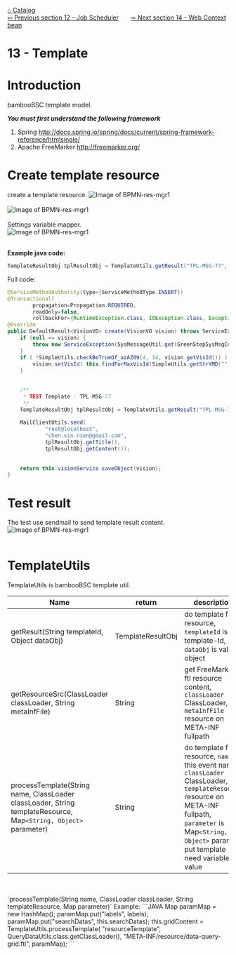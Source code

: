 <a href="https://github.com/billchen198318/bamboobsc/blob/master/core-doc/dev-docs/00-Catalog.md">⌂ Catalog</a><br/>
<a href="https://github.com/billchen198318/bamboobsc/blob/master/core-doc/dev-docs/12-Job.md">⇦ 
Previous section 12 - Job Scheduler</a>
&nbsp;&nbsp;&nbsp;&nbsp;&nbsp;
<a href="https://github.com/billchen198318/bamboobsc/blob/master/core-doc/dev-docs/14-WebContextBean.md">⇨ 
Next section 14 - Web Context bean</a>


# 13 - Template
# Introduction
bambooBSC template model.<br>


***You must first understand the following framework***<br/>
1. Spring http://docs.spring.io/spring/docs/current/spring-framework-reference/htmlsingle/<br/>
2. Apache FreeMarker http://freemarker.org/

# Create template resource
create a template resource.
![Image of BPMN-res-mgr1](https://raw.githubusercontent.com/billchen198318/bamboobsc/master/core-doc/dev-docs/pics/13-001.jpeg)
<br/>
<br/>
![Image of BPMN-res-mgr1](https://raw.githubusercontent.com/billchen198318/bamboobsc/master/core-doc/dev-docs/pics/13-002.jpeg)
<br/>
<br/>
Settings variable mapper.<br/>
![Image of BPMN-res-mgr1](https://raw.githubusercontent.com/billchen198318/bamboobsc/master/core-doc/dev-docs/pics/13-003.jpeg)
<br/>
<br/>

**Example java code:**
```JAVA
TemplateResultObj tplResultObj = TemplateUtils.getResult("TPL-MSG-77", vision);
```

Full code:
```JAVA
@ServiceMethodAuthority(type={ServiceMethodType.INSERT})
@Transactional(
		propagation=Propagation.REQUIRED, 
		readOnly=false,
		rollbackFor={RuntimeException.class, IOException.class, Exception.class} )			
@Override
public DefaultResult<VisionVO> create(VisionVO vision) throws ServiceException, Exception {
	if (null == vision) {
		throw new ServiceException(SysMessageUtil.get(GreenStepSysMsgConstants.PARAMS_BLANK));
	}
	if ( !SimpleUtils.checkBeTrueOf_azAZ09(4, 14, vision.getVisId()) ) { // for import-mode from csv file VIS_ID is old(before id).			
		vision.setVisId( this.findForMaxVisId(SimpleUtils.getStrYMD("")) );
	}				
		
		
	/**
	 * TEST Template : TPL-MSG-77
	 */
	TemplateResultObj tplResultObj = TemplateUtils.getResult("TPL-MSG-77", vision);
	
	MailClientUtils.send(
			"root@localhost", 
			"chen.xin.nien@gmail.com", 
			tplResultObj.getTitle(), 
			tplResultObj.getContent());
		
		
	return this.visionService.saveObject(vision);
}
```

# Test result
The test use sendmail to send template result content.
![Image of BPMN-res-mgr1](https://raw.githubusercontent.com/billchen198318/bamboobsc/master/core-doc/dev-docs/pics/13-004.jpeg)
<br/>
<br/>

# TemplateUtils
TemplateUtils is bambooBSC template util.


| Name | return |description |
| --- | --- | --- |
| getResult(String templateId, Object dataObj) | TemplateResultObj | do template from resource, `templateId` is template-Id, `dataObj` is value object  |
| getResourceSrc(ClassLoader classLoader, String metaInfFile) | String | get FreeMarker ftl resource content, `classLoader` ClassLoader, `metaInfFile` resource on META-INF fullpath |
| processTemplate(String name, ClassLoader classLoader, String templateResource, Map`<String, Object>` parameter) | String | do template from resource, `name` this event name, `classLoader` ClassLoader, `templateResource` resource on META-INF fullpath, `parameter` is Map`<String, Object>` param put template need variable's value  |

<br/>
<br/>
`processTemplate(String name, ClassLoader classLoader, String templateResource, Map<String, Object> parameter)` Example:
```JAVA
Map<String, Object> paramMap = new HashMap<String, Object>();
paramMap.put("labels", labels);
paramMap.put("searchDatas", this.searchDatas);
this.gridContent = TemplateUtils.processTemplate(
		"resourceTemplate", 
		QueryDataUtils.class.getClassLoader(), 
		"META-INF/resource/data-query-grid.ftl", 
		paramMap);
```
